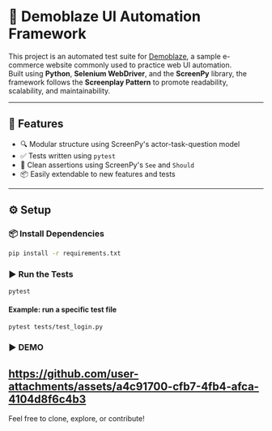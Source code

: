 # 🧪 Demoblaze UI Automation Framework

This project is an automated test suite for [Demoblaze](https://www.demoblaze.com/), a sample e-commerce website commonly used to practice web UI automation.  
Built using **Python**, **Selenium WebDriver**, and the **ScreenPy** library, the framework follows the **Screenplay Pattern** to promote readability, scalability, and maintainability.

---

## 📌 Features

- 🔍 Modular structure using ScreenPy's actor-task-question model    
- ✅ Tests written using `pytest`  
- 💬 Clean assertions using ScreenPy's `See` and `Should`  
- 📦 Easily extendable to new features and tests  

---

## ⚙️ Setup

### 📦 Install Dependencies

```bash
pip install -r requirements.txt
```

### ▶️ Run the Tests

```bash
pytest
```

#### Example: run a specific test file

```bash
pytest tests/test_login.py
```

### ▶️ DEMO
https://github.com/user-attachments/assets/a4c91700-cfb7-4fb4-afca-4104d8f6c4b3
---

Feel free to clone, explore, or contribute!
